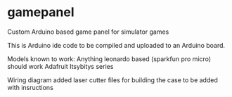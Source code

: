 # gamepanel
Custom Arduino based game panel for simulator games

This is Arduino ide code to be compiled and uploaded to an Arduino board.

Models known to work:
  Anything leonardo based (sparkfun pro micro) should work
  Adafruit Itsybitys series

Wiring diagram added
laser cutter files for building the case to be added with insructions
